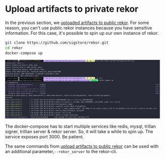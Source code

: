 # Upload artifacts to private rekor

In the previous section, we [uploaded artifacts to public rekor](./upload-artifacts-to-public-rekor.md). For some reason, you can't use public rekor instances because you have sensitive information. For this case, it's possible to spin up our own instance of rekor.

```bash
git clone https://github.com/sigstore/rekor.git
cd rekor
docker-compose up
```

![rekor-private-docker-compose-start](../images/rekor-private-docker-compose-start.png)

The docker-compose has to start multiple services like redis, mysql, trillan signer, trillian server & rekor server. So, it will take a while to spin up. The service exposes port 3000. Be patient.

The same commands from [upload artifacts to public rekor](./upload-artifacts-to-public-rekor.md) can be used with an additional parameter,`--rekor_server` to the rekor-cli.

